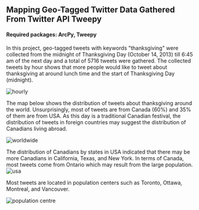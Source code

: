 ## Mapping Geo-Tagged Twitter Data Gathered From Twitter API Tweepy

#### Required packages: ArcPy, Tweepy

In this project, geo-tagged tweets with keywords "thanksgiving" were collected from the midnight of Thanksgiving Day (October 14, 2013) till 6:45 am of the next day and a total of 5716 tweets were gathered.
The collected tweets by hour shows that more people would like to tweet about thanksgiving at around lunch time and the start of Thanksgiving Day (midnight).

![hourly](https://github.com/wajuqi/Mapping-GeoTagged-Twitter-Data-with-Tweepy/blob/master/figures/tweets_houly.png)

The map below shows the distribution of tweets about thanksgiving around the world. Unsurprisingly, most of tweets are from Canada (60%) and 35% of them are from USA. As this day is a traditional Canadian festival, the distribution of tweets in foreign countries may suggest the distribution of Canadians living abroad.

![worldwide](https://github.com/wajuqi/Mapping-GeoTagged-Twitter-Data-with-Tweepy/blob/master/figures/tweets_worldwide.png)

The distribution of Canadians by states in USA indicated that there may be more Canadians in California, Texas, and New York. In terms of Canada, most tweets come from Ontario which may result from the large population.
![usa](https://github.com/wajuqi/Mapping-GeoTagged-Twitter-Data-with-Tweepy/blob/master/figures/tweets_usa.png)

Most tweets are located in population centers such as Toronto, Ottawa, Montreal, and Vancouver.

![population centre](https://github.com/wajuqi/Mapping-GeoTagged-Twitter-Data-with-Tweepy/blob/master/figures/tweets_population_centres.png)

